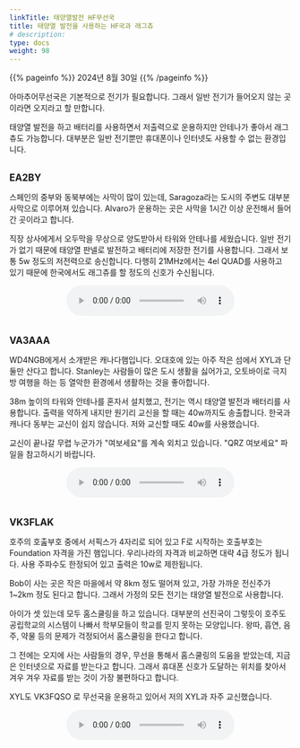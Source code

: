 ```yaml
---
linkTitle: 태양열발전 HF무선국
title: 태양열 발전을 사용하는 HF국과 래그츄
# description:
type: docs
weight: 98
---
```


{{% pageinfo %}}
2024년 8월 30일
{{% /pageinfo %}}


아마추어무선국은 기본적으로 전기가 필요합니다. 그래서 일반 전기가 들어오지 않는 곳이라면 오지라고 할 만합니다.

태양열 발전을 하고 배터리를 사용하면서 저출력으로 운용하지만 안테나가 좋아서 래그츄도 가능합니다. 대부분은 일반 전기뿐만 휴대폰이나 인터넷도 사용할 수 없는 환경입니다.

<br>
<b><span style="font-size:120%">EA2BY</span></b>

스페인의 중부와 동북부에는 사막이 많이 있는데, Saragoza라는 도시의 주변도 대부분 사막으로 이루어져 있습니다. Alvaro가 운용하는 곳은 사막을 1시간 이상 운전해서 들어간 곳이라고 합니다.

직장 상사에게서 오두막을 무상으로 양도받아서 타워와 안테나를 세웠습니다. 일반 전기가 없기 때문에 태양열 판넬로 발전하고 배터리에 저장한 전기를 사용합니다. 그래서 보통 5w 정도의 저전력으로 송신합니다. 다행히 21MHz에서는 4el QUAD를 사용하고 있기 때문에 한국에서도 래그츄를 할 정도의 신호가 수신됩니다.

<center><audio src="https://blog.kakaocdn.net/dn/bI102q/btsJnqms91S/3skmi5ImKFkEAWssTkMusK/tfile.mp3" controls="controls"></audio></center><br>


<br>
<b><span style="font-size:120%">VA3AAA</span></b>


WD4NGB에게서 소개받은 캐나다햄입니다. 오대호에 있는 아주 작은 섬에서 XYL과 단 둘만 산다고 합니다. Stanley는 사람들이 많은 도시 생활을 싫어가고, 오토바이로 극지방 여행을 하는 등 열악한 환경에서 생활하는 것을 좋아합니다.

38m 높이의 타워와 안테나를 혼자서 설치했고, 전기는 역시 태양열 발전과 배터리를 사용합니다. 출력을 약하게 내지만 원기리 교신을 할 때는 40w까지도 송출합니다. 한국과 캐나다 동부는 교신이 쉽지 않습니다. 저와 교신할 때도 40w를 사용했습니다.

교신이 끝나갈 무렵 누군가가 "여보세요"를 계속 외치고 있습니다. "QRZ 여보세요" 파일을 참고하시기 바랍니다.

<center><audio src="https://blog.kakaocdn.net/dn/FWBPB/btsJmfM4Q4E/BI3Q4gsUAFkhhy6HTjfMr1/tfile.mp3" controls="controls"></audio></center><br>

<br>
<b><span style="font-size:120%">VK3FLAK</span></b>


호주의 호춢부호 중에서 서픽스가 4자리로 되어 있고 F로 시작하는 호출부호는 Foundation 자격을 가진 햄입니다. 우리나라의 자격과 비교하면 대략 4급 정도가 됩니다. 사용 주파수도 한정되어 있고 출력은 10w로 제한됩니다.

Bob이 사는 곳은 작은 마을에서 약 8km 정도 떨어져 있고, 가장 가까운 전신주가 1~2km 정도 된다고 합니다. 그래서 가정의 모든 전기는 태양열 발전으로 사용합니다.

아이가 셋 있는데 모두 홈스쿨링을 하고 있습니다. 대부분의 선진국이 그렇듯이 호주도 공립학교의 시스템이 나빠서 학부모들이 학교를 믿지 못하는 모양입니다. 왕따, 흡연, 음주, 약물 등의 문제가 걱정되어서 홈스쿨링을 한다고 합니다.

그 전에는 오지에 사는 사람들의 경우, 무선을 통해서 홈스쿨링의 도움을 받았는데, 지금은 인터넷으로 자료를 받는다고 합니다. 그래서 휴대폰 신호가 도달하는 위치를 찾아서 겨우 겨우 자료를 받는 것이 가장 불편하다고 합니다.

XYL도 VK3FQSO 로 무선국을 운용하고 있어서 저의 XYL과 자주 교신했습니다.


<center><audio src="https://blog.kakaocdn.net/dn/8wIiy/btsJm3yqZlI/GvZ0Ff3Nl2h8wT2QIscBYK/tfile.mp3" controls="controls"></audio></center><br>


<br>



